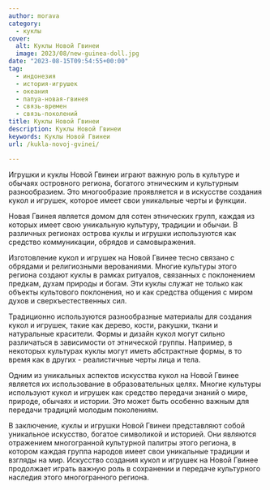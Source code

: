 ```yaml
---
author: morava
category:
  - куклы
cover:
  alt: Куклы Новой Гвинеи
  image: 2023/08/new-guinea-doll.jpg
date: "2023-08-15T09:54:55+00:00"
tag:
  - индонезия
  - история-игрушек
  - океания
  - папуа-новая-гвинея
  - связь-времен
  - связь-поколений
title: Куклы Новой Гвинеи
description: Куклы Новой Гвинеи
keywords: Куклы Новой Гвинеи
url: /kukla-novoj-gvinei/

---
```

Игрушки и куклы Новой Гвинеи играют важную роль в культуре и обычаях островного региона, богатого этническим и культурным разнообразием. Это многообразие проявляется и в искусстве создания кукол и игрушек, которое имеет свои уникальные черты и функции.

Новая Гвинея является домом для сотен этнических групп, каждая из которых имеет свою уникальную культуру, традиции и обычаи. В различных регионах острова куклы и игрушки используются как средство коммуникации, обрядов и самовыражения.

Изготовление кукол и игрушек на Новой Гвинее тесно связано с обрядами и религиозными верованиями. Многие культуры этого региона создают куклы в рамках ритуалов, связанных с поклонением предкам, духам природы и богам. Эти куклы служат не только как объекты культового поклонения, но и как средства общения с миром духов и сверхъестественных сил.

Традиционно используются разнообразные материалы для создания кукол и игрушек, такие как дерево, кости, ракушки, ткани и натуральные красители. Формы и дизайн кукол могут сильно различаться в зависимости от этнической группы. Например, в некоторых культурах куклы могут иметь абстрактные формы, в то время как в других \- реалистичные черты лица и тела.

Одним из уникальных аспектов искусства кукол на Новой Гвинее является их использование в образовательных целях. Многие культуры используют кукол и игрушек как средство передачи знаний о мире, природе, обычаях и истории. Это может быть особенно важным для передачи традиций молодым поколениям.

В заключение, куклы и игрушки Новой Гвинеи представляют собой уникальное искусство, богатое символикой и историей. Они являются отражением многогранной культурной палитры этого региона, в котором каждая группа народов имеет свои уникальные традиции и взгляды на мир. Искусство создания кукол и игрушек на Новой Гвинее продолжает играть важную роль в сохранении и передаче культурного наследия этого многогранного региона.
